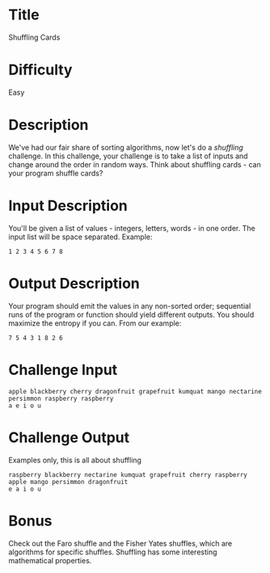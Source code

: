 # Title 

Shuffling Cards

# Difficulty

Easy

# Description

We've had our fair share of sorting algorithms, now let's do a *shuffling* challenge. In this challenge, your challenge is to take a list of inputs and change around the order in random ways. Think about shuffling cards - can your program shuffle cards?

# Input Description

You'll be given a list of values - integers, letters, words - in one order. The input list will be space separated. Example:

	1 2 3 4 5 6 7 8 

# Output Description

Your program should emit the values in any non-sorted order; sequential runs of the program or function should yield different outputs. You should maximize the entropy if you can. From our example:

	7 5 4 3 1 8 2 6

# Challenge Input

	apple blackberry cherry dragonfruit grapefruit kumquat mango nectarine persimmon raspberry raspberry
	a e i o u

# Challenge Output 

Examples only, this is all about shuffling

	raspberry blackberry nectarine kumquat grapefruit cherry raspberry apple mango persimmon dragonfruit
	e a i o u

# Bonus

Check out the Faro shuffle and the Fisher Yates shuffles, which are algorithms for specific shuffles. Shuffling has some interesting mathematical properties. 
